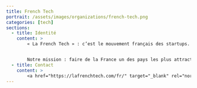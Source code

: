 ```yaml
---
title: French Tech
portrait: /assets/images/organizations/french-tech.png
categories: [tech]
sections:
  - title: Identité
    content: >
        « La French Tech » : c’est le mouvement français des startups. Un écosystème unique qui réunit des startups (donc), mais aussi des investisseurs, des décideurs et des community builders.


        Notre mission : faire de la France un des pays les plus attractifs au monde pour les startups qui veulent se lancer, partir à la conquête des marchés internationaux et bâtir un avenir qui ait du sens.
  - title: Contact
    content: >
        <a href="https://lafrenchtech.com/fr/" target="_blank" rel="noreferrer">Site</a>
---
```

